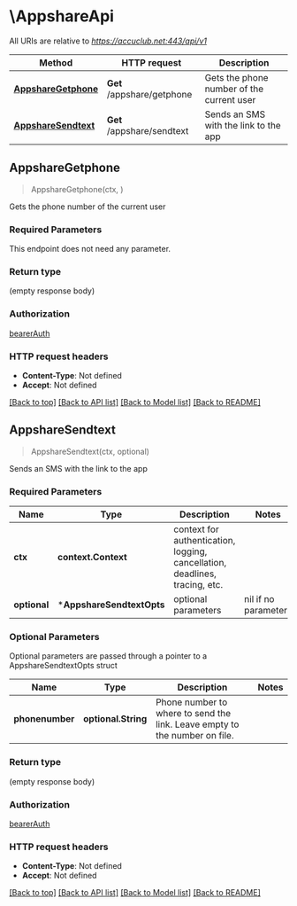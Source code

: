 # \AppshareApi

All URIs are relative to *https://accuclub.net:443/api/v1*

Method | HTTP request | Description
------------- | ------------- | -------------
[**AppshareGetphone**](AppshareApi.md#AppshareGetphone) | **Get** /appshare/getphone | Gets the phone number of the current user
[**AppshareSendtext**](AppshareApi.md#AppshareSendtext) | **Get** /appshare/sendtext | Sends an SMS with the link to the app



## AppshareGetphone

> AppshareGetphone(ctx, )

Gets the phone number of the current user

### Required Parameters

This endpoint does not need any parameter.

### Return type

 (empty response body)

### Authorization

[bearerAuth](../README.md#bearerAuth)

### HTTP request headers

- **Content-Type**: Not defined
- **Accept**: Not defined

[[Back to top]](#) [[Back to API list]](../README.md#documentation-for-api-endpoints)
[[Back to Model list]](../README.md#documentation-for-models)
[[Back to README]](../README.md)


## AppshareSendtext

> AppshareSendtext(ctx, optional)

Sends an SMS with the link to the app

### Required Parameters


Name | Type | Description  | Notes
------------- | ------------- | ------------- | -------------
**ctx** | **context.Context** | context for authentication, logging, cancellation, deadlines, tracing, etc.
 **optional** | ***AppshareSendtextOpts** | optional parameters | nil if no parameters

### Optional Parameters

Optional parameters are passed through a pointer to a AppshareSendtextOpts struct


Name | Type | Description  | Notes
------------- | ------------- | ------------- | -------------
 **phonenumber** | **optional.String**| Phone number to where to send the link. Leave empty to the number on file. | 

### Return type

 (empty response body)

### Authorization

[bearerAuth](../README.md#bearerAuth)

### HTTP request headers

- **Content-Type**: Not defined
- **Accept**: Not defined

[[Back to top]](#) [[Back to API list]](../README.md#documentation-for-api-endpoints)
[[Back to Model list]](../README.md#documentation-for-models)
[[Back to README]](../README.md)

